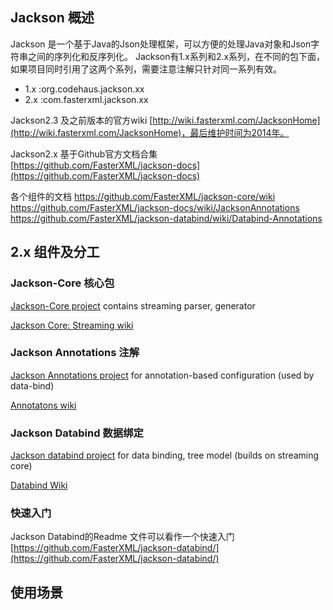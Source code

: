 
## Jackson 概述

Jackson 是一个基于Java的Json处理框架，可以方便的处理Java对象和Json字符串之间的序列化和反序列化。
Jackson有1.x系列和2.x系列，在不同的包下面，如果项目同时引用了这两个系列，需要注意注解只针对同一系列有效。
- 1.x :org.codehaus.jackson.xx
- 2.x :com.fasterxml.jackson.xx

Jackson2.3 及之前版本的官方wiki [http://wiki.fasterxml.com/JacksonHome](http://wiki.fasterxml.com/JacksonHome)，最后维护时间为2014年。

Jackson2.x 基于Github官方文档合集 [https://github.com/FasterXML/jackson-docs](https://github.com/FasterXML/jackson-docs)

各个组件的文档
https://github.com/FasterXML/jackson-core/wiki
https://github.com/FasterXML/jackson-docs/wiki/JacksonAnnotations
https://github.com/FasterXML/jackson-databind/wiki/Databind-Annotations

## 2.x 组件及分工

### Jackson-Core 核心包
[Jackson-Core project](https://github.com/FasterXML/jackson-core) contains streaming parser, generator

[Jackson Core: Streaming wiki](https://github.com/FasterXML/jackson-core/wiki)


### Jackson Annotations 注解
[Jackson Annotations project](https://github.com/FasterXML/jackson-annotations) for annotation-based configuration (used by data-bind)

[Annotatons wiki](https://github.com/FasterXML/jackson-annotations/wiki/Jackson-Annotations)


### Jackson Databind 数据绑定
[Jackson databind project](https://github.com/FasterXML/jackson-databind) for data binding, tree model (builds on streaming core)

[Databind Wiki](https://github.com/FasterXML/jackson-databind/wiki)

### 快速入门
Jackson Databind的Readme 文件可以看作一个快速入门 [https://github.com/FasterXML/jackson-databind/](https://github.com/FasterXML/jackson-databind/)

## 使用场景